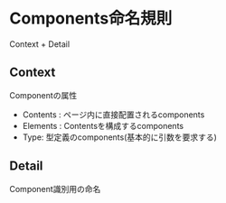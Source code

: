  # Components命名規則

Context + Detail

## Context
Componentの属性
- Contents : ページ内に直接配置されるcomponents
- Elements : Contentsを構成するcomponents
- Type: 型定義のcomponents(基本的に引数を要求する)

## Detail
Component識別用の命名